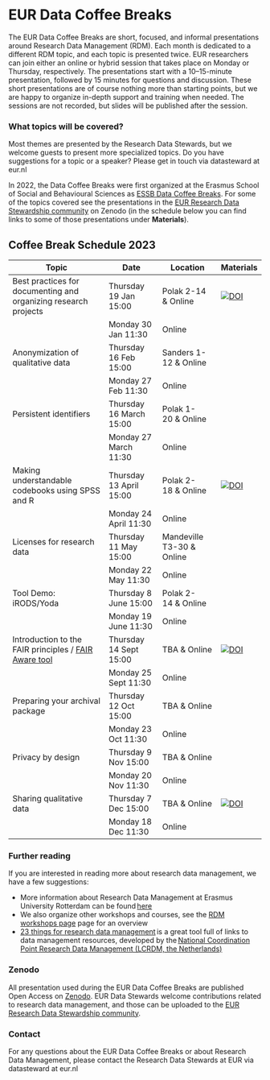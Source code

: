 # EUR Data Coffee Breaks

The EUR Data Coffee Breaks are short, focused, and informal presentations around Research Data Management (RDM). Each month is dedicated to a different RDM topic, and each topic is presented twice. EUR researchers can join either an online or hybrid session that takes place on Monday or Thursday, respectively. The presentations start with a 10–15-minute presentation, followed by 15 minutes for questions and discussion. These short presentations are of course nothing more than starting points, but we are happy to organize in-depth support and training when needed. The sessions are not recorded, but slides will be published after the session.  
 
### What topics will be covered?

Most themes are presented by the Research Data Stewards, but we welcome guests to present more specialized topics. Do you have suggestions for a topic or a speaker? Please get in touch via datasteward at eur.nl  

In 2022, the Data Coffee Breaks were first organized at the Erasmus School of Social and Behavioural Sciences as [ESSB Data Coffee Breaks](https://my.eur.nl/en/essb-employee/research-support/research-data-management). For some of the topics covered see the presentations in the [EUR Research Data Stewardship community](https://zenodo.org/communities/eur_research_data_stewardship/) on Zenodo (in the schedule below you can find links to some of those presentations under **Materials**).  

## Coffee Break Schedule 2023

| Topic | Date | Location | Materials |
| --- | --- | --- | --- |
| Best practices for documenting and organizing research projects | Thursday 19 Jan 15:00 | Polak 2-14 & Online | [![DOI](https://zenodo.org/badge/DOI/10.5281/zenodo.7414188.svg)](https://doi.org/10.5281/zenodo.7414188) |
| | Monday 30 Jan 11:30 | Online |  |
| Anonymization of qualitative data | Thursday 16 Feb 15:00 | Sanders 1-12 & Online | |
|  | Monday 27 Feb 11:30 | Online | |
| Persistent identifiers | Thursday 16 March 15:00 | Polak 1-20 & Online  |  |
|  | Monday 27 March 11:30 | Online |  |
| Making understandable codebooks using SPSS and R | Thursday 13 April 15:00 | Polak 2-18 & Online | [![DOI](https://zenodo.org/badge/DOI/10.5281/zenodo.7414917.svg)](https://doi.org/10.5281/zenodo.7414917) |
| | Monday 24 April 11:30 | Online |  |
| Licenses for research data | Thursday 11 May 15:00 | Mandeville T3-30 & Online  | |
| | Monday 22 May 11:30 | Online | |
| Tool Demo: iRODS/Yoda  | Thursday 8 June 15:00 | Polak 2-14 & Online |  |
|  | Monday 19 June 11:30 | Online |  |
| Introduction to the FAIR principles / [FAIR Aware tool](https://fair-aware.eur.nl/) | Thursday 14 Sept 15:00 | TBA & Online | [![DOI](https://zenodo.org/badge/DOI/10.5281/zenodo.7414945.svg)](https://doi.org/10.5281/zenodo.7414945) |
|  | Monday 25 Sept 11:30 | Online |  |
| Preparing your archival package | Thursday 12 Oct 15:00 | TBA & Online |  |
|  | Monday 23 Oct 11:30 | Online |  |
| Privacy by design | Thursday 9 Nov 15:00| TBA & Online |  |
|  | Monday 20 Nov 11:30 | Online |                    |
| Sharing qualitative data | Thursday 7 Dec 15:00 | TBA & Online | [![DOI](https://zenodo.org/badge/DOI/10.5281/zenodo.7415003.svg)](https://doi.org/10.5281/zenodo.7415003)  |
|  | Monday 18 Dec 11:30 | Online |   |

### Further reading

If you are interested in reading more about research data management, we have a few suggestions:  
- More information about Research Data Management at Erasmus University Rotterdam can be found [here](https://www.eur.nl/en/research/research-services/research-data-management)  
- We also organize other workshops and courses, see the [RDM workshops page](https://www.eur.nl/en/research/research-services/research-data-management/rdm-workshops) page for an overview  
- [23 things for research data management](https://23things.sites.uu.nl/) is a great tool full of links to data management resources, developed by the [National Coordination Point Research Data Management (LCRDM, the Netherlands)](https://www.lcrdm.nl/)

### Zenodo  
All presentation used during the EUR Data Coffee Breaks are published Open Access on [Zenodo](https://zenodo.org/communities/eur_research_data_stewardship/). EUR Data Stewards welcome contributions related to research data management, and those can be uploaded to the [EUR Research Data Stewardship community](https://zenodo.org/communities/eur_research_data_stewardship/).  

### Contact 
For any questions about the EUR Data Coffee Breaks or about Research Data Management, please contact the Research Data Stewards at EUR via datasteward at eur.nl
